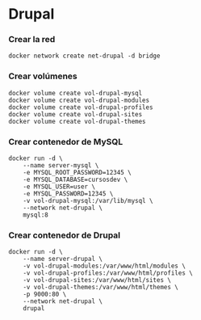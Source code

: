 # Drupal

### Crear la red
```
docker network create net-drupal -d bridge
```

### Crear volúmenes
```
docker volume create vol-drupal-mysql
docker volume create vol-drupal-modules
docker volume create vol-drupal-profiles
docker volume create vol-drupal-sites
docker volume create vol-drupal-themes
```

### Crear contenedor de MySQL
```
docker run -d \
    --name server-mysql \
    -e MYSQL_ROOT_PASSWORD=12345 \
    -e MYSQL_DATABASE=cursosdev \
    -e MYSQL_USER=user \
    -e MYSQL_PASSWORD=12345 \
    -v vol-drupal-mysql:/var/lib/mysql \
    --network net-drupal \
    mysql:8
```

### Crear contenedor de Drupal
```
docker run -d \
    --name server-drupal \
	-v vol-drupal-modules:/var/www/html/modules \
	-v vol-drupal-profiles:/var/www/html/profiles \
	-v vol-drupal-sites:/var/www/html/sites \
	-v vol-drupal-themes:/var/www/html/themes \
    -p 9000:80 \
    --network net-drupal \
    drupal
```
